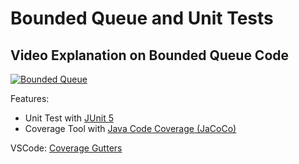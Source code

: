 # Bounded Queue and Unit Tests

## Video Explanation on Bounded Queue Code
[![Bounded Queue](http://img.youtube.com/vi/ohJCdby0YUk/0.jpg)](https://www.youtube.com/watch?v=ohJCdby0YUk "Bounded Queue")


Features:
- Unit Test with [JUnit 5](https://junit.org/junit5/)
- Coverage Tool with [Java Code Coverage (JaCoCo)](https://github.com/jacoco/jacoco)

VSCode:
[Coverage Gutters](https://marketplace.visualstudio.com/items?itemName=ryanluker.vscode-coverage-gutters)

